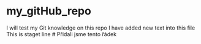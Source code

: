 # my_gitHub_repo
I will test my Git knowledge on this repo
I have added new text into this file
This is staget line                         # Přidali jsme tento řádek